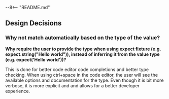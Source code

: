 

--8<-- "README.md"

## Design Decisions
### Why not match automatically based on the type of the value?
**Why require the user to provide the type when using expect fixture (e.g. expect.string("Hello world")), instead of inferring it from the value type (e.g. expect('Hello world'))?**

This is done for better code editor code completions and better type checking. When using ctrl+space in the code editor, the user will see the available options and documentation for the type. Even though it is bit more verbose, it is more explicit and and allows for a better developer experience.

